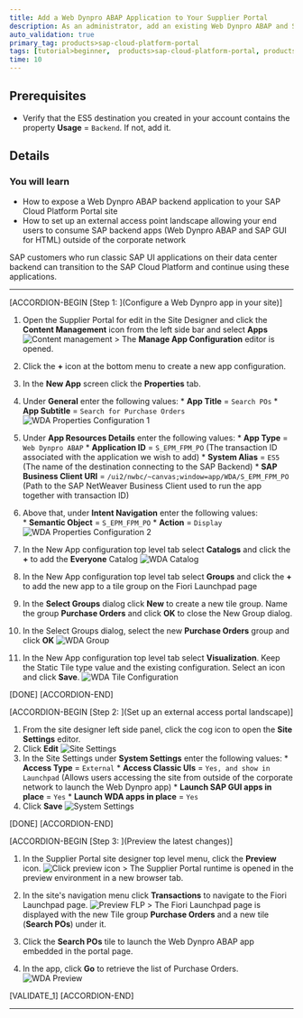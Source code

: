 ```yaml
---
title: Add a Web Dynpro ABAP Application to Your Supplier Portal
description: As an administrator, add an existing Web Dynpro ABAP and SAP GUI for HTML backend apps to your their SAP Cloud Platform Portal sites.
auto_validation: true
primary_tag: products>sap-cloud-platform-portal
tags: [tutorial>beginner,  products>sap-cloud-platform-portal, products>sap-cloud-platform, topic>abap-development]
time: 10
---
```


## Prerequisites  
 - Verify that the ES5 destination you created in your account contains the property **Usage** = `Backend`. If not, add it.

## Details
### You will learn  
  - How to expose a Web Dynpro ABAP backend application to your SAP Cloud Platform Portal site
  - How to set up an external access point landscape allowing your end users to consume SAP backend apps (Web Dynpro ABAP and SAP GUI for HTML) outside of the corporate network

SAP customers who run classic SAP UI applications on their data center backend can transition to the SAP Cloud Platform and continue using these applications.

---

[ACCORDION-BEGIN [Step 1: ](Configure a Web Dynpro app in your site)]
  1. Open the Supplier Portal for edit in the Site Designer and click the **Content Management** icon from the left side bar and select **Apps**
    ![Content management](1-content-management.png)
    > The **Manage App Configuration** editor is opened.

  2. Click the **+** icon at the bottom menu to create a new app configuration.
  3. In the **New App** screen click the  **Properties** tab.
  4. Under **General** enter the following values:
    * **App Title** = `Search POs`
    * **App Subtitle** = `Search for Purchase Orders`
      ![WDA Properties Configuration 1](2-wda-properties-1.png)
  5. Under **App Resources Details** enter the following values:
    * **App Type** = `Web Dynpro ABAP`
    * **Application ID** = `S_EPM_FPM_PO`
      (The transaction ID associated with the application we wish to add)
    * **System Alias** = `ES5`
      (The name of the destination connecting to the SAP Backend)
    * **SAP Business Client URI**	= `/ui2/nwbc/~canvas;window=app/WDA/S_EPM_FPM_PO`
      (Path to the SAP NetWeaver Business Client used to run the app together with transaction ID)
  6. Above that, under **Intent Navigation** enter the following values:  
    * **Semantic Object** = `S_EPM_FPM_PO`
    * **Action** = `Display`
      ![WDA Properties Configuration 2](2-wda-properties.png)
  7. In the New App configuration top level tab select **Catalogs** and click the **+** to add the **Everyone** Catalog
    ![WDA Catalog](3-wda-catalog.png)
  8. In the New App configuration top level tab select **Groups** and click the **+** to add the new app to a tile group on the Fiori Launchpad page
  9. In the **Select Groups** dialog click **New** to create a new tile group. Name the group **Purchase Orders** and click **OK** to close the New Group dialog.
  10. In the Select Groups dialog, select the new **Purchase Orders** group and click **OK**
    ![WDA Group](4-add-new-group.png)
  11. In the New App configuration top level tab select **Visualization**. Keep the Static Tile type value and the existing configuration. Select an icon and click **Save**.
    ![WDA Tile Configuration](5-tile-config.png)

[DONE]
[ACCORDION-END]

[ACCORDION-BEGIN [Step 2: ](Set up an external access portal landscape)]
  1. From the site designer left side panel, click the cog icon to open the **Site Settings** editor.
  2. Click **Edit**
    ![Site Settings](6-site-settings.png)
  3. In the Site Settings under **System Settings** enter the following values:
    * **Access Type** = `External`
    * **Access Classic UIs** = `Yes, and show in Launchpad`
      (Allows users accessing the site from outside of the corporate network to launch the Web Dynpro app)
    * **Launch SAP GUI apps in place** = `Yes`
    * **Launch WDA apps in place** = `Yes`
  4. Click **Save**
    ![System Settings](7-system-settings.png)

[DONE]
[ACCORDION-END]


[ACCORDION-BEGIN [Step 3: ](Preview the latest changes)]
  1. In the Supplier Portal site designer top level menu, click the **Preview** icon.
    ![Click preview icon](14-preview-icon.png)
    > The Supplier Portal runtime is opened in the preview environment in a new browser tab.

  2. In the site's navigation menu click **Transactions** to navigate to the Fiori Launchpad page.
    ![Preview FLP](8-preview-flp.png)
    > The Fiori Launchpad page is displayed with the new Tile group **Purchase Orders** and a new tile (**Search POs**) under it.

  3. Click the **Search POs** tile to launch the Web Dynpro ABAP app embedded in the portal page.
  4. In the app, click **Go** to retrieve the list of Purchase Orders.
    ![WDA Preview](9-wda-preview.png)


[VALIDATE_1]
[ACCORDION-END]

---
